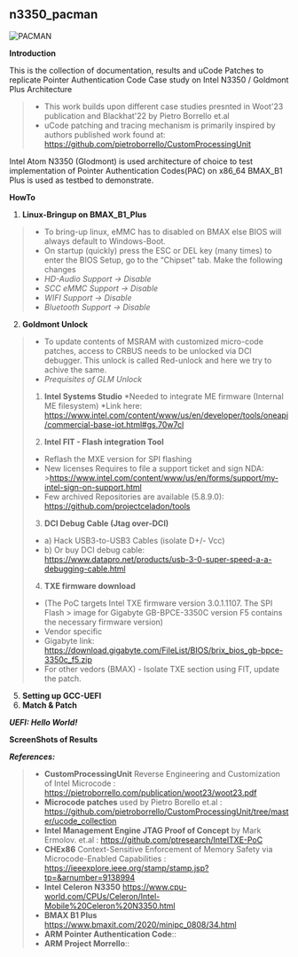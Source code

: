 ## n3350_pacman

![PACMAN](https://github.com/ssrg-vt/n3350_pacman/blob/main/pacman.png)

**Introduction**

This is the collection of documentation, results and uCode Patches to replicate Pointer Authentication Code Case study on Intel N3350 / Goldmont Plus Architecture
>* This work builds upon different case studies presnted in Woot'23 publication and Blackhat'22 by Pietro Borrello et.al
>* uCode patching and tracing mechanism is primarily inspired by authors published work found at: https://github.com/pietroborrello/CustomProcessingUnit

Intel Atom N3350 (Glodmont) is used architecture of choice to test implementation of Pointer Authentication Codes(PAC) on x86_64 
BMAX_B1 Plus is used as testbed to demonstrate.

**HowTo**
1. **Linux-Bringup on BMAX_B1_Plus**
>* To bring-up linux, eMMC has to disabled on BMAX else BIOS will always default to Windows-Boot.
>* On startup (quickly) press the ESC or DEL key (many times) to enter the BIOS Setup, go to the “Chipset” tab. Make the following changes
>* _HD-Audio Support → Disable_
>* _SCC eMMC Support → Disable_
>* _WIFI Support → Disable_
>* _Bluetooth Support → Disable_

2. **Goldmont Unlock**
>* To update contents of MSRAM with customized micro-code patches, access to CRBUS needs to be unlocked via DCI debugger. This unlock is called Red-unlock and here we try to achive the same.
>* _Prequisites of GLM Unlock_
>1. **Intel Systems Studio**
>*Needed to integrate ME firmware (Internal ME filesystem)
>*Link here: https://www.intel.com/content/www/us/en/developer/tools/oneapi/commercial-base-iot.html#gs.70w7cl
>
>2. **Intel FIT - Flash integration Tool**
>* Reflash the MXE version for SPI flashing
>* New licenses Requires to file a support ticket and sign NDA: >https://www.intel.com/content/www/us/en/forms/support/my-intel-sign-on-support.html
>* Few archived Repositories are available (5.8.9.0): https://github.com/projectceladon/tools
>
>3. **DCI Debug Cable (Jtag over-DCI)**
>* a) Hack USB3-to-USB3 Cables (isolate D+/- Vcc)
>* b) Or buy DCI debug cable: https://www.datapro.net/products/usb-3-0-super-speed-a-a-debugging-cable.html
>
>4. **TXE firmware download**
>* (The PoC targets Intel TXE firmware version 3.0.1.1107. The SPI Flash > image for Gigabyte GB-BPCE-3350C version F5 contains the necessary firmware version)
>* Vendor specific
>* Gigabyte link: https://download.gigabyte.com/FileList/BIOS/brix_bios_gb-bpce-3350c_f5.zip
>* For other vedors (BMAX) - Isolate TXE section using FIT, update the patch.
>   
5. **Setting up GCC-UEFI**
6. **Match & Patch**

**_UEFI: Hello World!_**
>
>
>
>
>
**ScreenShots of Results**
>
>
>
>
>
>
**_References:_**
>* **CustomProcessingUnit** Reverse Engineering and Customization of Intel Microcode : https://pietroborrello.com/publication/woot23/woot23.pdf
>* **Microcode patches** used by Pietro Borello et.al : https://github.com/pietroborrello/CustomProcessingUnit/tree/master/ucode_collection
>* **Intel Management Engine JTAG Proof of Concept** by Mark Ermolov. et.al : https://github.com/ptresearch/IntelTXE-PoC
>* **CHEx86** Context-Sensitive Enforcement of Memory Safety via Microcode-Enabled Capabilities : https://ieeexplore.ieee.org/stamp/stamp.jsp?tp=&arnumber=9138994
>* **Intel Celeron N3350** https://www.cpu-world.com/CPUs/Celeron/Intel-Mobile%20Celeron%20N3350.html
>* **BMAX B1 Plus** https://www.bmaxit.com/2020/minipc_0808/34.html
>* **ARM Pointer Authentication Code**::
>* **ARM Project Morrello**:: 
